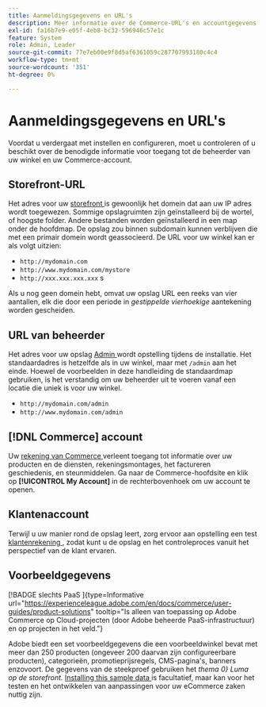 ```yaml
---
title: Aanmeldingsgegevens en URL's
description: Meer informatie over de Commerce-URL's en accountgegevens die worden gebruikt om toegang te krijgen tot uw beheerder en winkelcentrum.
exl-id: fa16b7e9-e05f-4eb8-bc32-596946c57e1c
feature: System
role: Admin, Leader
source-git-commit: 77e7eb00e9f8d5af6361059c287707993180c4c4
workflow-type: tm+mt
source-wordcount: '351'
ht-degree: 0%

---
```


# Aanmeldingsgegevens en URL&#39;s

Voordat u verdergaat met instellen en configureren, moet u controleren of u beschikt over de benodigde informatie voor toegang tot de beheerder van uw winkel en uw Commerce-account.

## Storefront-URL

Het adres voor uw [ storefront ](storefront.md) is gewoonlijk het domein dat aan uw IP adres wordt toegewezen. Sommige opslagruimten zijn geïnstalleerd bij de wortel, of hoogste folder. Andere bestanden worden geïnstalleerd in een map onder de hoofdmap. De opslag zou binnen subdomain kunnen verblijven die met een primair domein wordt geassocieerd. De URL voor uw winkel kan er als volgt uitzien:

- `http://mydomain.com`
- `http://www.mydomain.com/mystore`
- `http://xxx.xxx.xxx.xxx` s

Als u nog geen domein hebt, omvat uw opslag URL een reeks van vier aantallen, elk die door een periode in _gestippelde vierhoekige_ aantekening worden gescheiden.

## URL van beheerder

Het adres voor uw opslag [ Admin ](admin.md) wordt opstelling tijdens de installatie. Het standaardadres is hetzelfde als in uw winkel, maar met `/admin` aan het einde. Hoewel de voorbeelden in deze handleiding de standaardmap gebruiken, is het verstandig om uw beheerder uit te voeren vanaf een locatie die uniek is voor uw winkel.

- `http://mydomain.com/admin`
- `http://www.mydomain.com/admin`

## [!DNL Commerce] account

Uw [ rekening van Commerce ](commerce-account-create.md) verleent toegang tot informatie over uw producten en de diensten, rekeningsmontages, het factureren geschiedenis, en steunmiddelen. Ga naar de Commerce-hoofdsite en klik op **[!UICONTROL My Account]** in de rechterbovenhoek om uw account te openen.

## Klantenaccount

Terwijl u uw manier rond de opslag leert, zorg ervoor aan opstelling een test [ klantenrekening ](../customers/account-dashboard.md), zodat kunt u de opslag en het controleproces vanuit het perspectief van de klant ervaren.

## Voorbeeldgegevens

[!BADGE  slechts PaaS ]{type=Informative url="https://experienceleague.adobe.com/en/docs/commerce/user-guides/product-solutions" tooltip="Is alleen van toepassing op Adobe Commerce op Cloud-projecten (door Adobe beheerde PaaS-infrastructuur) en op projecten in het veld."}

Adobe biedt een set voorbeeldgegevens die een voorbeeldwinkel bevat met meer dan 250 producten (ongeveer 200 daarvan zijn configureerbare producten), categorieën, promotieprijsregels, CMS-pagina&#39;s, banners enzovoort. De gegevens van de steekproef gebruiken het _thema 0} Luma op de storefront._ [ Installing this sample data ](https://experienceleague.adobe.com/docs/commerce-operations/installation-guide/next-steps/sample-data/overview.html) is facultatief, maar kan voor het testen en het ontwikkelen van aanpassingen voor uw eCommerce zaken nuttig zijn.
